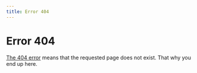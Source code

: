 ```yaml
---
title: Error 404
---
```


# Error 404

<a href="http://en.wikipedia.org/wiki/HTTP_404">The 404 error</a> means that the requested page does not exist.
That why you end up here.

